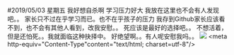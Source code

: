 #2019/05/03 星期五
我好想自杀啊 学习压力好大 我放在这里也不会有人发现吧。。
家长只不过在乎学习而已。也不在乎孩子的压力
我存到Github家长应该看不到，也不会有其他人看到，改我安慰。。
死应该是最好的选择吧。。
不想活着，但是还怕死。。我就面临这种抉择中。
好绝望啊。。有人呢安慰我吗。。
<img src="img/1.png">
<meta http-equiv="Content-Type"content="text/html; charset=utf-8"/>
